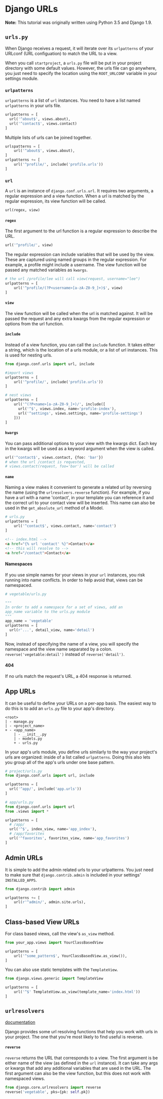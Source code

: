 # Django URLs

**Note:** This tutorial was originally written using Python 3.5 and Django 1.9.

## `urls.py`

When Django receives a request, it will iterate over its `urlpatterns` of your URLconf (URL configuation) to match the URL to a view.

When you call `startproject`, a `urls.py` file will be put in your project directory with some default values. However, the urls file can go anywhere, you just need to specify the location using the `ROOT_URLCONF` variable in your settings module.

### `urlpatterns`

`urlpatterns` is a list of `url` instances. You need to have a list named `urlpatterns` in your urls file.

```python
urlpatterns = [
  url('^about$', views.about),
  url('^contact$', views.contact)
]
```

Multiple lists of urls can be joined together.

```python
urlspatterns = [
    url('^about$', views.about),
]
urlpatterns += [
    url('^profile/', include('profile.urls'))
]
```
  
### `url`

A `url` is an instance of `django.conf.urls.url`. It requires two arguments, a regular expression and a view function. When a url is matched by the regular expression, its view function will be called.

```python
url(regex, view)
```

#### `regex`

The first argument to the url function is a regular expression to describe the URL.

```python
url('^profile/', view)
```

The regular expression can include variables that will be used by the view. These are captured using named groups in the regular expression. For example, a profile might include a username. The view function will be passed any matched variables as `kwargs`.

```python
# the url /profile/lee will call view(request, username="lee")
urlpatterns = [
    url('^profile/(?P<username>[a-zA-Z0-9_]+)$', view)
]
```

#### `view`

The view function will be called when the url is matched against. It will be passed the request and any extra kwargs from the regular expression or options from the url function.

#### `include`

Instead of a view function, you can call the `include` function. It takes either a string, which is the location of a urls module, or a list of url instances. This is used for nesting urls.

```python
from django.conf.urls import url, include

#import views
urlpatterns = [
    url('^profile/', include('profile.urls'))
]

# nest views
urlpatterns = [
    url('^(?P<name>[a-zA-Z0-9_]+)/', include([
      url('^$', views.index, name='profile-index'),
      url('^settings', views.settings, name='profile-settings')
    ]))
]
```

#### `kwargs`

You can pass additional options to your view with the kwargs dict. Each key in the kwargs will be used as a keyword argument when the view is called.

```python
url('^contact$', views.contact, {foo: 'bar'})
# when the url /contact is requested,
# views.contact(request, foo='bar') will be called
```

#### `name`

Naming a view makes it convenient to generate a related url by reversing the name (using the `urlresolvers.reverse` function). For example, if you have a url with a name 'contact', in your template you can reference it and the correct url to your contact view will be inserted. This name can also be used in the `get_absolute_url` method of a Model.

```python
# urls.py
urlpatterns = [
    url('^contact$', views.contact, name='contact')
]
```
```html
<!-- index.html -->
<a href="{% url 'contact' %}">Contact</a>
<!-- this will resolve to -->
<a href="/contact">Contact</a>
```

#### Namespaces

If you use simple names for your views in your `url` instances, you risk running into name conflicts. In order to help avoid that, views can be namespaced.

```python
# vegetable/urls.py

"""
In order to add a namespace for a set of views, add an
app_name variable to the urls.py module
"""
app_name = 'vegetable'
urlpatterns = [
  url(r'...', detail_view, name='detail')
]
```

Now, instead of specifying the name of a view, you will specify the namespace and the view name separated by a colon. `reverse('vegetable:detail')` instead of `reverse('detail')`.

#### 404

If no urls match the request's URL, a 404 response is returned.  

## App URLs

It can be useful to define your URLs on a per-app basis. The easiest way to do this is to add an `urls.py` file to your app's directory.

```
<root>
| - manage.py
| - <project_name>
+ - <app_name>
    | - __init__.py
    | - models.py
    + - urls.py
```

In your app's urls module, you define urls similarly to the way your project's urls are organized: inside of a list called `urlpatterns`. Doing this also lets you group all of the app's urls under one base pattern.


```python
# project/urls.py
from django.conf.urls import url, include

urlpatterns = [
  url('^app/', include('app.urls'))
]
```

```python
# app/urls.py
from django.conf.urls import url
from .views import *

urlpatterns = [
  # /app/
  url('^$', index_view, name='app_index'),
  # /app/favorites
  url('^favorites', favorites_view, name='app_favorites')
]
```

## Admin URLs

It is simple to add the admin related urls to your urlpatterns. You just need to make sure that `django.contrib.admin` is included in your settings' `INSTALLED_APPS`.

```python
from django.contrib import admin

urlpatterns += [
    url(r'^admin/', admin.site.urls),
]
```

## Class-based View URLs

For class based views, call the view's `as_view` method.

```python
from your_app.views import YourClassBasedView

urlpatterns = [
    url('^some_pattern$', YourClassBasedView.as_view()),
]
```

You can also use static templates with the `TemplateView`.

```python
from django.views.generic import TemplateView

urlpatterns = [
    url('^$' TemplateView.as_view(template_name='index.html'))
]
```

## `urlresolvers`

[documentation](https://docs.djangoproject.com/en/2.0/ref/urlresolvers/)

Django provides some url resolving functions that help you work with urls in your project. The one that you're most likely to find useful is reverse.

#### `reverse`

`reverse` returns the URL that corresponds to a view. The first argument is be either name of the view (as defined in the `url` instance). It can take any args or kwargs that add any additional variables that are used in the URL. The first argument can also be the view function, but this does not work with namespaced views.

```python
from django.core.urlresolvers import reverse
reverse('vegetable', pks={pk: self.pk})
```
